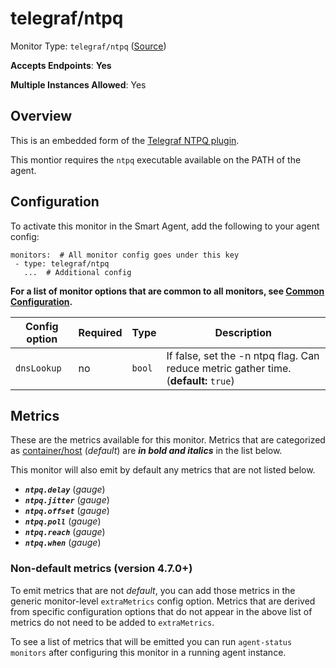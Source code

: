 
<!--- Generated by to-integrations-repo script in Smart Agent repo, DO NOT MODIFY HERE --->
<!--- GENERATED BY gomplate from scripts/docs/templates/monitor-page.md.tmpl --->

# telegraf/ntpq

Monitor Type: `telegraf/ntpq` ([Source](https://github.com/signalfx/signalfx-agent/tree/main/pkg/monitors/telegraf/monitors/ntpq))

**Accepts Endpoints**: **Yes**

**Multiple Instances Allowed**: Yes

## Overview

This is an embedded form of the [Telegraf NTPQ
plugin](https://github.com/influxdata/telegraf/tree/master/plugins/inputs/ntpq).

This montior requires the `ntpq` executable available on the PATH of the agent.


## Configuration

To activate this monitor in the Smart Agent, add the following to your
agent config:

```
monitors:  # All monitor config goes under this key
 - type: telegraf/ntpq
   ...  # Additional config
```

**For a list of monitor options that are common to all monitors, see [Common
Configuration](../monitor-config.html#common-configuration).**


| Config option | Required | Type | Description |
| --- | --- | --- | --- |
| `dnsLookup` | no | `bool` | If false, set the -n ntpq flag. Can reduce metric gather time. (**default:** `true`) |


## Metrics

These are the metrics available for this monitor.
Metrics that are categorized as
[container/host](https://docs.splunk.com/Observability/admin/subscription-usage/monitor-imm-billing-usage.html#about-custom-bundled-and-high-resolution-metrics)
(*default*) are ***in bold and italics*** in the list below.

This monitor will also emit by default any metrics that are not listed below.


 - ***`ntpq.delay`*** (*gauge*)<br>
 - ***`ntpq.jitter`*** (*gauge*)<br>
 - ***`ntpq.offset`*** (*gauge*)<br>
 - ***`ntpq.poll`*** (*gauge*)<br>
 - ***`ntpq.reach`*** (*gauge*)<br>
 - ***`ntpq.when`*** (*gauge*)<br>

### Non-default metrics (version 4.7.0+)

To emit metrics that are not _default_, you can add those metrics in the
generic monitor-level `extraMetrics` config option.  Metrics that are derived
from specific configuration options that do not appear in the above list of
metrics do not need to be added to `extraMetrics`.

To see a list of metrics that will be emitted you can run `agent-status
monitors` after configuring this monitor in a running agent instance.



